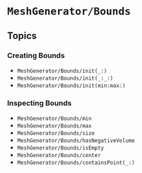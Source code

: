 # ``MeshGenerator/Bounds``

## Topics

### Creating Bounds

- ``MeshGenerator/Bounds/init(_:)``
- ``MeshGenerator/Bounds/init(_:_:)``
- ``MeshGenerator/Bounds/init(min:max:)``

### Inspecting Bounds

- ``MeshGenerator/Bounds/min``
- ``MeshGenerator/Bounds/max``
- ``MeshGenerator/Bounds/size``
- ``MeshGenerator/Bounds/hasNegativeVolume``
- ``MeshGenerator/Bounds/isEmpty``
- ``MeshGenerator/Bounds/center``
- ``MeshGenerator/Bounds/containsPoint(_:)``
